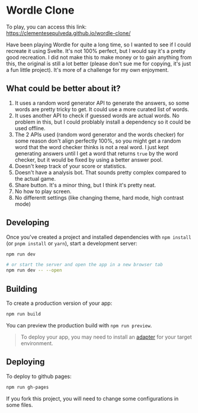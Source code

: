 # Wordle Clone

To play, you can access this link: https://clementesepulveda.github.io/wordle-clone/

Have been playing Wordle for quite a long time, so I wanted to see if I could recreate it using Svelte. It's not 100% perfect, but I would say it's a pretty good recreation. I did not make this to make money or to gain anything from this, the original is still a lot better (please don't sue me for copying, it's just a fun little project). It's more of a challenge for my own enjoyment. 

## What could be better about it?

1. It uses a random word generator API to generate the answers, so some words are pretty tricky to get. It could use a more curated list of words.
2. It uses another API to check if guessed words are actual words. No problem in this, but I could problably install a dependency so it could be used offline. 
3. The 2 APIs used (random word generator and the words checker) for some reason don't align perfectly 100%, so you might get a random word that the word checker thinks is not a real word. I just kept generating answers until I get a word that returns `true` by the word checker, but it would be fixed by using a better answer pool.
4. Doesn't keep track of your score or statistics. 
5. Doesn't have a analysis bot. That sounds pretty complex compared to the actual game. 
6. Share button. It's a minor thing, but I think it's pretty neat.
7. No how to play screen.
8. No differentt settings (like changing theme, hard mode, high contrast mode)



## Developing

Once you've created a project and installed dependencies with `npm install` (or `pnpm install` or `yarn`), start a development server:

```bash
npm run dev

# or start the server and open the app in a new browser tab
npm run dev -- --open
```

## Building

To create a production version of your app:

```bash
npm run build
```

You can preview the production build with `npm run preview`.

> To deploy your app, you may need to install an [adapter](https://kit.svelte.dev/docs/adapters) for your target environment.

## Deploying

To deploy to github pages:

```bash
npm run gh-pages
```

If you fork this project, you will need to change some configurations in some files.
